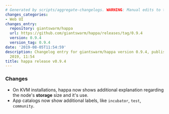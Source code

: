 ```yaml
---
# Generated by scripts/aggregate-changelogs. WARNING: Manual edits to this files will be overwritten.
changes_categories:
- Web UI
changes_entry:
  repository: giantswarm/happa
  url: https://github.com/giantswarm/happa/releases/tag/0.9.4
  version: 0.9.4
  version_tag: 0.9.4
date: '2019-08-05T11:54:59'
description: Changelog entry for giantswarm/happa version 0.9.4, published on 05 August
  2019, 11:54
title: happa release v0.9.4
---
```


### Changes

- On KVM installations, happa now shows additional explanation regarding the node's **storage** size and it's use.
- App catalogs now show additional labels, like `incubator`, `test`, `community`.

